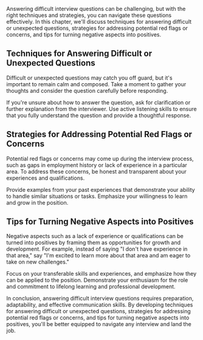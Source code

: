 
Answering difficult interview questions can be challenging, but with the right techniques and strategies, you can navigate these questions effectively. In this chapter, we'll discuss techniques for answering difficult or unexpected questions, strategies for addressing potential red flags or concerns, and tips for turning negative aspects into positives.

Techniques for Answering Difficult or Unexpected Questions
----------------------------------------------------------

Difficult or unexpected questions may catch you off guard, but it's important to remain calm and composed. Take a moment to gather your thoughts and consider the question carefully before responding.

If you're unsure about how to answer the question, ask for clarification or further explanation from the interviewer. Use active listening skills to ensure that you fully understand the question and provide a thoughtful response.

Strategies for Addressing Potential Red Flags or Concerns
---------------------------------------------------------

Potential red flags or concerns may come up during the interview process, such as gaps in employment history or lack of experience in a particular area. To address these concerns, be honest and transparent about your experiences and qualifications.

Provide examples from your past experiences that demonstrate your ability to handle similar situations or tasks. Emphasize your willingness to learn and grow in the position.

Tips for Turning Negative Aspects into Positives
------------------------------------------------

Negative aspects such as a lack of experience or qualifications can be turned into positives by framing them as opportunities for growth and development. For example, instead of saying "I don't have experience in that area," say "I'm excited to learn more about that area and am eager to take on new challenges."

Focus on your transferable skills and experiences, and emphasize how they can be applied to the position. Demonstrate your enthusiasm for the role and commitment to lifelong learning and professional development.

In conclusion, answering difficult interview questions requires preparation, adaptability, and effective communication skills. By developing techniques for answering difficult or unexpected questions, strategies for addressing potential red flags or concerns, and tips for turning negative aspects into positives, you'll be better equipped to navigate any interview and land the job.
